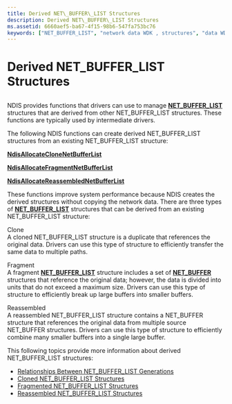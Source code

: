 ```yaml
---
title: Derived NET\_BUFFER\_LIST Structures
description: Derived NET\_BUFFER\_LIST Structures
ms.assetid: 6660aef5-ba67-4f15-98b6-547fa753bc76
keywords: ["NET_BUFFER_LIST", "network data WDK , structures", "data WDK networking , structures", "packets WDK networking , data structures", "derived structures WDK networking"]
---
```


# Derived NET\_BUFFER\_LIST Structures


## <a href="" id="ddk-derived-net-buffer-list-structures-ng"></a>


NDIS provides functions that drivers can use to manage [**NET\_BUFFER\_LIST**](https://msdn.microsoft.com/library/windows/hardware/ff568388) structures that are derived from other NET\_BUFFER\_LIST structures. These functions are typically used by intermediate drivers.

The following NDIS functions can create derived NET\_BUFFER\_LIST structures from an existing NET\_BUFFER\_LIST structure:

[**NdisAllocateCloneNetBufferList**](https://msdn.microsoft.com/library/windows/hardware/ff560705)

[**NdisAllocateFragmentNetBufferList**](https://msdn.microsoft.com/library/windows/hardware/ff560707)

[**NdisAllocateReassembledNetBufferList**](https://msdn.microsoft.com/library/windows/hardware/ff561614)

These functions improve system performance because NDIS creates the derived structures without copying the network data. There are three types of [**NET\_BUFFER\_LIST**](https://msdn.microsoft.com/library/windows/hardware/ff568388) structures that can be derived from an existing NET\_BUFFER\_LIST structure:

<a href="" id="clone"></a>Clone  
A cloned NET\_BUFFER\_LIST structure is a duplicate that references the original data. Drivers can use this type of structure to efficiently transfer the same data to multiple paths.

<a href="" id="fragment"></a>Fragment  
A fragment [**NET\_BUFFER\_LIST**](https://msdn.microsoft.com/library/windows/hardware/ff568388) structure includes a set of [**NET\_BUFFER**](https://msdn.microsoft.com/library/windows/hardware/ff568376) structures that reference the original data; however, the data is divided into units that do not exceed a maximum size. Drivers can use this type of structure to efficiently break up large buffers into smaller buffers.

<a href="" id="reassembled"></a>Reassembled  
A reassembled NET\_BUFFER\_LIST structure contains a NET\_BUFFER structure that references the original data from multiple source NET\_BUFFER structures. Drivers can use this type of structure to efficiently combine many smaller buffers into a single large buffer.

This following topics provide more information about derived NET\_BUFFER\_LIST structures:

-   [Relationships Between NET\_BUFFER\_LIST Generations](relationships-between-net-buffer-list-generations.md)
-   [Cloned NET\_BUFFER\_LIST Structures](cloned-net-buffer-list-structures.md)
-   [Fragmented NET\_BUFFER\_LIST Structures](fragmented-net-buffer-list-structures.md)
-   [Reassembled NET\_BUFFER\_LIST Structures](reassembled-net-buffer-list-structures.md)

 

 





